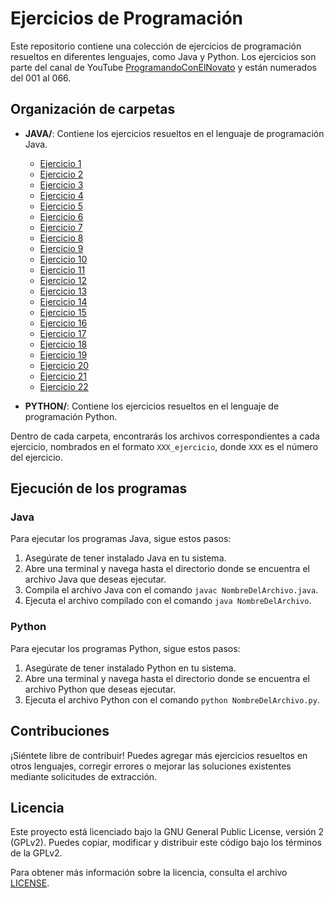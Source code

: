 # Ejercicios de Programación

Este repositorio contiene una colección de ejercicios de programación resueltos en diferentes lenguajes, como Java y Python. Los ejercicios son parte del canal de YouTube [ProgramandoConElNovato](https://www.youtube.com/@ProgramandoConElNovato) y están numerados del 001 al 066.

## Organización de carpetas

- **JAVA/**: Contiene los ejercicios resueltos en el lenguaje de programación Java.
  - [Ejercicio 1](https://github.com/alvarowau/Ejercicios-programacion/tree/main/JAVA/01_ejercicio)
  - [Ejercicio 2](https://github.com/alvarowau/Ejercicios-programacion/tree/main/JAVA/02_ejercicio)
  - [Ejercicio 3](https://github.com/alvarowau/Ejercicios-programacion/tree/main/JAVA/03_ejercicio)
  - [Ejercicio 4](https://github.com/alvarowau/Ejercicios-programacion/tree/main/JAVA/04_ejercicio)
  - [Ejercicio 5](https://github.com/alvarowau/Ejercicios-programacion/tree/main/JAVA/05_ejercicio)
  - [Ejercicio 6](https://github.com/alvarowau/Ejercicios-programacion/tree/main/JAVA/06_ejercicio)
  - [Ejercicio 7](https://github.com/alvarowau/Ejercicios-programacion/tree/main/JAVA/07_ejercicio)
  - [Ejercicio 8](https://github.com/alvarowau/Ejercicios-programacion/tree/main/JAVA/08_ejercicio)
  - [Ejercicio 9](https://github.com/alvarowau/Ejercicios-programacion/tree/main/JAVA/09_ejercicio)
  - [Ejercicio 10](https://github.com/alvarowau/Ejercicios-programacion/tree/main/JAVA/10_ejercicio)
  - [Ejercicio 11](https://github.com/alvarowau/Ejercicios-programacion/tree/main/JAVA/11_ejercicio)
  - [Ejercicio 12](https://github.com/alvarowau/Ejercicios-programacion/tree/main/JAVA/12_ejercicio)
  - [Ejercicio 13](https://github.com/alvarowau/Ejercicios-programacion/tree/main/JAVA/13_ejercicio)
  - [Ejercicio 14](https://github.com/alvarowau/Ejercicios-programacion/tree/main/JAVA/14_ejercicio)
  - [Ejercicio 15](https://github.com/alvarowau/Ejercicios-programacion/tree/main/JAVA/15_ejercicio)
  - [Ejercicio 16](https://github.com/alvarowau/Ejercicios-programacion/tree/main/JAVA/16_ejercicio)
  - [Ejercicio 17](https://github.com/alvarowau/Ejercicios-programacion/tree/main/JAVA/17_ejercicio)
  - [Ejercicio 18](https://github.com/alvarowau/Ejercicios-programacion/tree/main/JAVA/18_ejercicio)
  - [Ejercicio 19](https://github.com/alvarowau/Ejercicios-programacion/tree/main/JAVA/19_ejercicio)
  - [Ejercicio 20](https://github.com/alvarowau/Ejercicios-programacion/tree/main/JAVA/20_ejercicio)
  - [Ejercicio 21](https://github.com/alvarowau/Ejercicios-programacion/tree/main/JAVA/21_ejercicio)
  - [Ejercicio 22](https://github.com/alvarowau/Ejercicios-programacion/tree/main/JAVA/22_ejercicio)

- **PYTHON/**: Contiene los ejercicios resueltos en el lenguaje de programación Python.

Dentro de cada carpeta, encontrarás los archivos correspondientes a cada ejercicio, nombrados en el formato `XXX_ejercicio`, donde `XXX` es el número del ejercicio.

## Ejecución de los programas

### Java

Para ejecutar los programas Java, sigue estos pasos:

1. Asegúrate de tener instalado Java en tu sistema.
2. Abre una terminal y navega hasta el directorio donde se encuentra el archivo Java que deseas ejecutar.
3. Compila el archivo Java con el comando `javac NombreDelArchivo.java`.
4. Ejecuta el archivo compilado con el comando `java NombreDelArchivo`.

### Python

Para ejecutar los programas Python, sigue estos pasos:

1. Asegúrate de tener instalado Python en tu sistema.
2. Abre una terminal y navega hasta el directorio donde se encuentra el archivo Python que deseas ejecutar.
3. Ejecuta el archivo Python con el comando `python NombreDelArchivo.py`.

## Contribuciones

¡Siéntete libre de contribuir! Puedes agregar más ejercicios resueltos en otros lenguajes, corregir errores o mejorar las soluciones existentes mediante solicitudes de extracción.

## Licencia

Este proyecto está licenciado bajo la GNU General Public License, versión 2 (GPLv2). Puedes copiar, modificar y distribuir este código bajo los términos de la GPLv2.

Para obtener más información sobre la licencia, consulta el archivo [LICENSE](LICENSE.txt).
